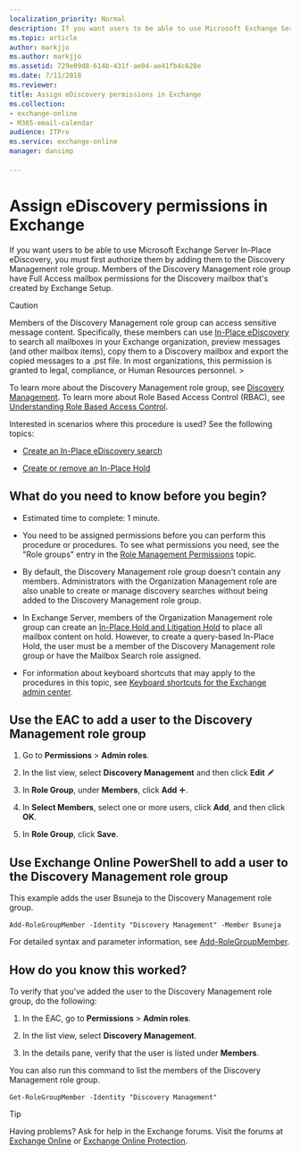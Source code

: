 ```yaml
---
localization_priority: Normal
description: If you want users to be able to use Microsoft Exchange Server In-Place eDiscovery, you must first authorize them by adding them to the Discovery Management role group. Members of the Discovery Management role group have Full Access mailbox permissions for the Discovery mailbox that's created by Exchange Setup.
ms.topic: article
author: markjjo
ms.author: markjjo
ms.assetid: 729e09d8-614b-431f-ae04-ae41fb4c628e
ms.date: 7/11/2018
ms.reviewer: 
title: Assign eDiscovery permissions in Exchange
ms.collection: 
- exchange-online
- M365-email-calendar
audience: ITPro
ms.service: exchange-online
manager: dansimp

---
```


# Assign eDiscovery permissions in Exchange

If you want users to be able to use Microsoft Exchange Server In-Place eDiscovery, you must first authorize them by adding them to the Discovery Management role group. Members of the Discovery Management role group have Full Access mailbox permissions for the Discovery mailbox that's created by Exchange Setup.

> [!CAUTION]
> Members of the Discovery Management role group can access sensitive message content. Specifically, these members can use [In-Place eDiscovery](in-place-ediscovery.md) to search all mailboxes in your Exchange organization, preview messages (and other mailbox items), copy them to a Discovery mailbox and export the copied messages to a .pst file. In most organizations, this permission is granted to legal, compliance, or Human Resources personnel. >

To learn more about the Discovery Management role group, see [Discovery Management](https://technet.microsoft.com/library/b8bc5922-a8c9-4707-906d-fa38bb87da8f.aspx). To learn more about Role Based Access Control (RBAC), see [Understanding Role Based Access Control](https://technet.microsoft.com/library/fd268867-2ae5-441b-8103-7a7583eb2bbe.aspx).

Interested in scenarios where this procedure is used? See the following topics:

- [Create an In-Place eDiscovery search](create-in-place-ediscovery-search.md)

- [Create or remove an In-Place Hold](../../security-and-compliance/create-or-remove-in-place-holds.md)

## What do you need to know before you begin?

- Estimated time to complete: 1 minute.

- You need to be assigned permissions before you can perform this procedure or procedures. To see what permissions you need, see the "Role groups" entry in the [Role Management Permissions](https://technet.microsoft.com/library/cb9591c4-fbb3-4199-8007-6bbfdfd5a2e9.aspx) topic.

- By default, the Discovery Management role group doesn't contain any members. Administrators with the Organization Management role are also unable to create or manage discovery searches without being added to the Discovery Management role group.

- In Exchange Server, members of the Organization Management role group can create an [In-Place Hold and Litigation Hold](../../security-and-compliance/in-place-and-litigation-holds.md) to place all mailbox content on hold. However, to create a query-based In-Place Hold, the user must be a member of the Discovery Management role group or have the Mailbox Search role assigned.

- For information about keyboard shortcuts that may apply to the procedures in this topic, see [Keyboard shortcuts for the Exchange admin center](../../accessibility/keyboard-shortcuts-in-admin-center.md).

## Use the EAC to add a user to the Discovery Management role group

1. Go to **Permissions** \> **Admin roles**.

2. In the list view, select **Discovery Management** and then click **Edit** ![Edit icon](../../media/ITPro_EAC_EditIcon.gif)

3. In **Role Group**, under **Members**, click **Add** ![Add Icon](../../media/ITPro_EAC_AddIcon.gif).

4. In **Select Members**, select one or more users, click **Add**, and then click **OK**.

5. In **Role Group**, click **Save**.

## Use Exchange Online PowerShell to add a user to the Discovery Management role group

This example adds the user Bsuneja to the Discovery Management role group.

```
Add-RoleGroupMember -Identity "Discovery Management" -Member Bsuneja
```

For detailed syntax and parameter information, see [Add-RoleGroupMember](https://technet.microsoft.com/library/ed53e269-a855-4066-88a7-1ba36086bd72.aspx).

## How do you know this worked?

To verify that you've added the user to the Discovery Management role group, do the following:

1. In the EAC, go to **Permissions** \> **Admin roles**.

2. In the list view, select **Discovery Management**.

3. In the details pane, verify that the user is listed under **Members**.

You can also run this command to list the members of the Discovery Management role group.

```
Get-RoleGroupMember -Identity "Discovery Management"
```

> [!TIP]
> Having problems? Ask for help in the Exchange forums. Visit the forums at [Exchange Online](https://go.microsoft.com/fwlink/p/?linkId=267542) or [Exchange Online Protection](https://go.microsoft.com/fwlink/p/?linkId=285351).
